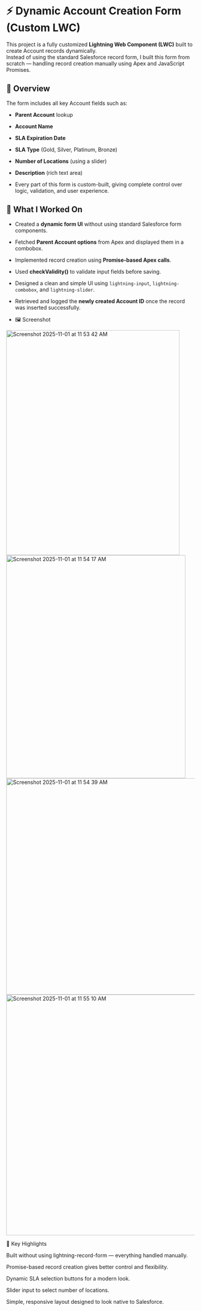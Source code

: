 # ⚡ Dynamic Account Creation Form (Custom LWC)

This project is a fully customized **Lightning Web Component (LWC)** built to create Account records dynamically.  
Instead of using the standard Salesforce record form, I built this form from scratch — handling record creation manually using Apex and JavaScript Promises.

## 🌟 Overview

The form includes all key Account fields such as:
- **Parent Account** lookup  
- **Account Name**  
- **SLA Expiration Date**  
- **SLA Type** (Gold, Silver, Platinum, Bronze)  
- **Number of Locations** (using a slider)  
- **Description** (rich text area)

- Every part of this form is custom-built, giving complete control over logic, validation, and user experience.

## 🧠 What I Worked On

- Created a **dynamic form UI** without using standard Salesforce form components.  
- Fetched **Parent Account options** from Apex and displayed them in a combobox.  
- Implemented record creation using **Promise-based Apex calls**.  
- Used **checkValidity()** to validate input fields before saving.  
- Designed a clean and simple UI using `lightning-input`, `lightning-combobox`, and `lightning-slider`.  
- Retrieved and logged the **newly created Account ID** once the record was inserted successfully.

- 🖼️ Screenshot
<img width="463" height="601" alt="Screenshot 2025-11-01 at 11 53 42 AM" src="https://github.com/user-attachments/assets/a9ba0196-cb49-480e-bc84-5821ae5fc8db" />
<img width="479" height="596" alt="Screenshot 2025-11-01 at 11 54 17 AM" src="https://github.com/user-attachments/assets/907a0564-9d65-47b8-a0a9-f838b6bcfd70" />
<img width="1419" height="578" alt="Screenshot 2025-11-01 at 11 54 39 AM" src="https://github.com/user-attachments/assets/eb42e199-4d38-4ac7-a9ff-11ee3909de50" />
<img width="951" height="643" alt="Screenshot 2025-11-01 at 11 55 10 AM" src="https://github.com/user-attachments/assets/410e90ee-e321-425e-87d6-3d69be925f16" />







🎯 Key Highlights

Built without using lightning-record-form — everything handled manually.

Promise-based record creation gives better control and flexibility.

Dynamic SLA selection buttons for a modern look.

Slider input to select number of locations.

Simple, responsive layout designed to look native to Salesforce.
